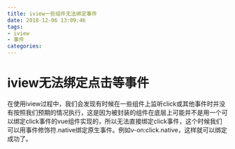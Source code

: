 ```yaml
---
title: iview一些组件无法绑定事件
date: 2018-12-06 13:09:46
tags:
- iview
- 事件
categories:
---
```


# iview无法绑定点击等事件

在使用iview过程中，我们会发现有时候在一些组件上监听click或其他事件时并没有按照我们预期的情况执行，这是因为被封装的组件在底层上可能并不是用一个可以绑定click事件的vue组件实现的，所以无法直接绑定click事件，这个时候我们可以用事件修饰符.native绑定原生事件。例如v-on:click.native，这样就可以绑定成功了。
